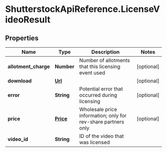 # ShutterstockApiReference.LicenseVideoResult

## Properties
Name | Type | Description | Notes
------------ | ------------- | ------------- | -------------
**allotment_charge** | **Number** | Number of allotments that this licensing event used | [optional] 
**download** | [**Url**](Url.md) |  | [optional] 
**error** | **String** | Potential error that occurred during licensing | [optional] 
**price** | [**Price**](Price.md) | Wholesale price information; only for rev-share partners only | [optional] 
**video_id** | **String** | ID of the video that was licensed | 


